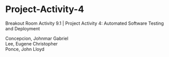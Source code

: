 # Project-Activity-4
Breakout Room Activity 9.1 | Project Activity 4: Automated Software Testing and Deployment

Concepcion, Johnmar Gabriel <br>
Lee, Eugene Christopher <br>
Ponce, John Lloyd

